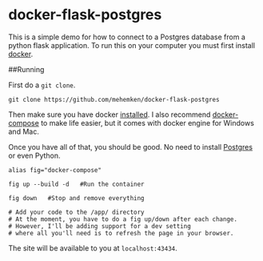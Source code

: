 # docker-flask-postgres

This is a simple demo for how to connect to a Postgres database from a python flask application. To run this on your computer you must first install [docker](https://docs.docker.com/engine/installation/).

##Running

First do a ```git clone```.

    git clone https://github.com/mehemken/docker-flask-postgres

Then make sure you have docker [installed](https://docs.docker.com/engine/installation/). I also recommend [docker-compose](https://docs.docker.com/compose/install/) to make life easier, but it comes with docker engine for Windows and Mac.

Once you have all of that, you should be good. No need to install [Postgres](https://www.postgresql.org/) or even Python.

```
alias fig="docker-compose"

fig up --build -d   #Run the container

fig down   #Stop and remove everything

# Add your code to the /app/ directory
# At the moment, you have to do a fig up/down after each change.
# However, I'll be adding support for a dev setting
# where all you'll need is to refresh the page in your browser.
```

The site will be available to you at `localhost:43434`.
